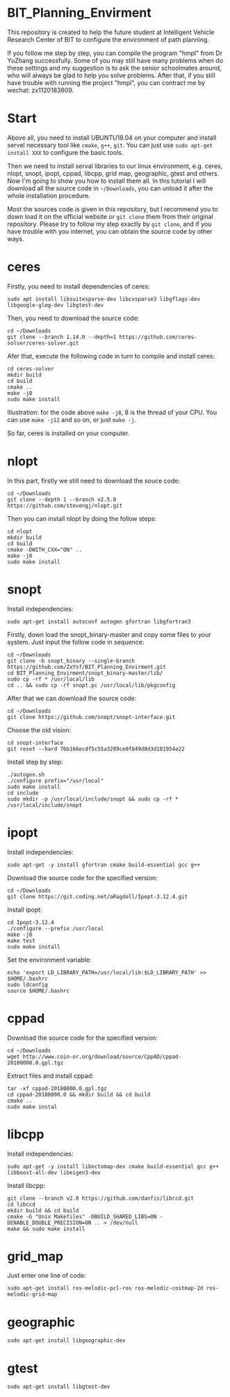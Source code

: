 # BIT_Planning_Envirment
This repository is created to help the future student at Intelligent Vehicle Research Center of BIT to configure the environment of path planning.

If you follow me step by step, you can compile the program "hmpl" from Dr YuZhang successfully. Some of you may still have many problems when do these settings and my suggestion is to ask the senior schoolmates around, who will always be glad to help you solve problems. After that, if you still have trouble with running the project "hmpl", you can contract me by wechat: zx1120183609.

# Start
Above all, you need to install UBUNTU18.04 on your computer and install servel necessary tool like `cmake`, `g++`, `git`. You can just use `sudo apt-get install XXX` to configure the basic tools.

Then we need to install serval libraries to our linux environment, e.g. ceres, nlopt, snopt, ipopt, cppad, libcpp, grid map, geographic, gtest and others. Now I'm going to show you how to install them all. In this tutorial I will download all the source code in `~/Downloads`, you can unload it after the whole installation procedure.

Most the sources code is given in this repository, but I recommend you to down load it on the official website or `git clone` them from their original repository. Please try to follow my step exactly by `git clone`, and if you have trouble with you internet, you can obtain the source code by other ways.

# ceres
Firstly, you need to install dependencies of ceres:
```
sudo apt install libsuitesparse-dev libcxsparse3 libgflags-dev libgoogle-glog-dev libgtest-dev
```
Then, you need to download the source code:
```
cd ~/Downloads
git clone --branch 1.14.0 --depth=1 https://github.com/ceres-solver/ceres-solver.git
```
Afer that, execute the following code in turn to compile and install ceres:
```
cd ceres-solver
mkdir build
cd build
cmake ..        
make -j8
sudo make install
```

Illustration: for the code above `make -j8`, 8 is the thread of your CPU. You can use `make -j12` and so on, or just `make -j`.

So far, ceres is installed on your computer.

# nlopt
In this part, firstly we still need to download the souce code:
```
cd ~/Downloads
git clone --depth 1 --branch v2.5.0 https://github.com/stevengj/nlopt.git
```
Then you can install nlopt by doing the follow steps:
```
cd nlopt
mkdir build
cd build
cmake -DWITH_CXX="ON" ..
make -j8
sudo make install
```

# snopt
Install independencies:
```
sudo apt-get install autoconf autogen gfortran libgfortran3
```
Firstly, down load the snopt_binary-master and copy some files to your system. Just input the follow code in sequence:
```
cd ~/Downloads
git clone -b snopt_binary --single-branch https://github.com/ZxYsf/BIT_Planning_Envirment.git
cd BIT_Planning_Envirment/snopt_binary-master/lib/
sudo cp -rf * /usr/local/lib
cd .. && sudo cp -rf snopt.pc /usr/local/lib/pkgconfig
```
After that we can download the source code:
```
cd ~/Downloads
git clone https://github.com/snopt/snopt-interface.git
```
Choose the old vision:
```
cd snopt-interface
git reset --hard 76b166ecdf5c55a3289ce0f849d8d3d101954a22
```
Install step by step:
```
./autogen.sh
./configure prefix="/usr/local"
sudo make install
cd include
sudo mkdir -p /usr/local/include/snopt && sudo cp -rf * /usr/local/include/snopt
```

# ipopt
Install independencies:
```
sudo apt-get -y install gfortran cmake build-essential gcc g++
```
Download the source code for the specified version:
```
cd ~/Downloads
git clone https://git.coding.net/aRagdoll/Ipopt-3.12.4.git
```
Install ipopt:
```
cd Ipopt-3.12.4
./configure --prefix /usr/local
make -j8
make test
sudo make install
```
Set the environment variable:
```
echo 'export LD_LIBRARY_PATH=/usr/local/lib:$LD_LIBRARY_PATH' >> $HOME/.bashrc
sudo ldconfig
source $HOME/.bashrc
```

# cppad
Download the source code for the specified version:
```
cd ~/Downloads
wget http://www.coin-or.org/download/source/CppAD/cppad-20180000.0.gpl.tgz
```
Extract files and install cppad:
```
tar -xf cppad-20180000.0.gpl.tgz
cd cppad-20180000.0 && mkdir build && cd build
cmake ..
sudo make instal
```

# libcpp
Install independencies:
```
sudo apt-get -y install liboctomap-dev cmake build-essential gcc g++ libboost-all-dev libeigen3-dev
```
Install libcpp:
```
git clone --branch v2.0 https://github.com/danfis/libccd.git
cd libccd
mkdir build && cd build
cmake -G "Unix Makefiles" -DBUILD_SHARED_LIBS=ON -DENABLE_DOUBLE_PRECISION=ON .. > /dev/null
make && sudo make install
```

# grid_map
Just enter one line of code:
```
sudo apt-get install ros-melodic-pcl-ros ros-melodic-costmap-2d ros-melodic-grid-map
```

# geographic
```
sudo apt-get install libgeographic-dev
```

# gtest
```
sudo apt-get install libgtest-dev
```









